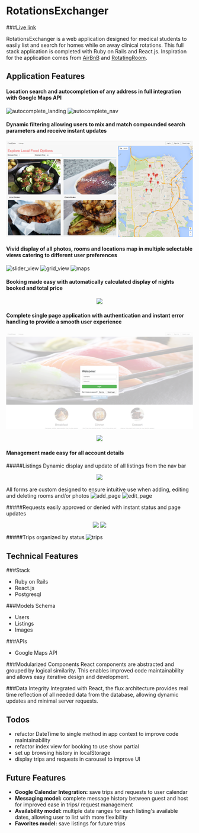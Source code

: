 # RotationsExchanger

###[Live link](https://rx-rotations-exchanger.herokuapp.com)

RotationsExchanger is a web application designed for medical students to easily list and search for homes while on away clinical rotations. This full stack application is completed with Ruby on Rails and React.js. Inspiration for the application comes from [AirBnB](airbnb.com) and [RotatingRoom](RotatingRoom.com).

## Application Features

#### Location search and autocompletion of any address in full integration with Google Maps API
![autocomplete_landing]
![autocomplete_nav]

#### Dynamic filtering allowing users to mix and match compounded search parameters and receive instant updates
![filtered_search]

#### Vivid display of all photos, rooms and locations map in multiple selectable views catering to different user preferences
![slider_view] ![grid_view]
![maps]

#### Booking made easy with automatically calculated display of nights booked and total price
<p align="center">
  <img src="./screenshots/booking.png"/>
</p>

#### Complete single page application with authentication and instant error handling to provide a smooth user experience
![auth_feedback]
<p align="center">
  <img src="./screenshots/add_form_feedback.png"/>
</p>

#### Management made easy for all account details
#####Listings
Dynamic display and update of all listings from the nav bar
<p align="center">
  <img src="./screenshots/listings.png"/>
</p>

All forms are custom designed to ensure intuitive use when adding, editing and deleting rooms and/or photos
![add_page]
![edit_page]

#####Requests easily approved or denied with instant status and page updates

<p align="center">
    <img width="347" src="./screenshots/pending_request.png">
    <img width="490" src="./screenshots/approved_request.png"/>
</p>  

#####Trips organized by status
![trips]

[add_form_feedback]: ./screenshots/add_form_feedback.png
[auth_feedback]: ./screenshots/auth_feedback.png
[search_filter]: ./screenshots/search_filter.png
[autocomplete_nav]: ./screenshots/autocomplete_nav.png
[autocomplete_landing]: ./screenshots/autocomplete_landing.png
[grid_view]: ./screenshots/grid_view.png
[slider_view]: ./screenshots/slider_view.png
[trips]: ./screenshots/trips.png
[requests_pending]: ./screenshots/requests_pending.png
[listings]: ./screenshots/listings.png
[filtered_search]: ./screenshots/filtered_search.png
[maps]: ./screenshots/maps.png
[edit_page]: ./screenshots/edit_page.png
[booking]: ./screenshots/booking.png
[add_page]: ./screenshots/add_page.png
[pending_request]: ./screenshots/pending_request.png
[approved_request]: ./screenshots/approved_request.png

## Technical Features

###Stack
* Ruby on Rails
* React.js
* Postgresql

###Models Schema
* Users
* Listings
* Images

###APIs
* Google Maps API

###Modularized Components
React components are abstracted and grouped by logical similarity. This enables improved code maintainability and allows easy iterative design and development.

###Data Integrity
Integrated with React, the flux architecture provides real time reflection of all needed data from the database, allowing dynamic updates and minimal server requests.

## Todos
* refactor DateTime to single method in app context to improve code maintainability
* refactor index view for booking to use show partial
* set up browsing history in localStorage
* display trips and requests in carousel to improve UI

## Future Features
* **Google Calendar Integration:** save trips and requests to user calendar
* **Messaging model:** complete message history between guest and host for improved ease in trips/ request management
* **Availability model:** multiple date ranges for each listing's available dates, allowing user to list with more flexibility
* **Favorites model:** save listings for future trips



[views]: ./docs/views.md
[components]: ./docs/components.md
[stores]: ./docs/stores.md
[api-endpoints]: ./docs/api-endpoints.md
[schema]: ./docs/schema.md
